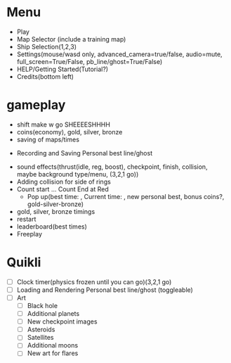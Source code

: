 # Menu
- Play
- Map Selector (include a training map)
- Ship Selection(1,2,3)
- Settings(mouse/wasd only, advanced_camera=true/false, audio=mute, full_screen=True/False, pb_line/ghost=True/False)
- HELP/Getting Started(Tutorial?)
- Credits(bottom left)

# gameplay
- shift make w go SHEEEESHHHH
- coins(economy), gold, silver, bronze
- saving of maps/times
* Recording and Saving Personal best line/ghost
- sound effects(thrust(idle, reg, boost), checkpoint, finish, collision, maybe background type/menu, (3,2,1 go))
- Adding collision for side of rings
- Count start ... Count End at Red
  - Pop up(best time: , Current time: , new personal best, bonus coins?, gold-silver-bronze)
- gold, silver, bronze timings 
- restart
- leaderboard(best times)
- Freeplay

# Quikli

* [ ] Clock timer(physics frozen until you can go)(3,2,1 go)
* [ ] Loading and Rendering Personal best line/ghost (toggleable)
* [ ] Art
    * [ ] Black hole
    * [ ] Additional planets
    * [ ] New checkpoint images
    * [ ] Asteroids
    * [ ] Satellites
    * [ ] Additional moons
    * [ ] New art for flares
